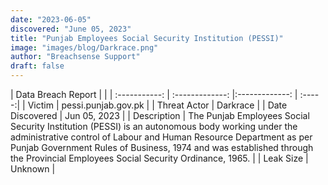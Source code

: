 ```yaml
---
date: "2023-06-05"
discovered: "June 05, 2023"
title: "Punjab Employees Social Security Institution (PESSI)"
image: "images/blog/Darkrace.png"
author: "Breachsense Support"
draft: false
---
```


| Data Breach Report           |              | 
| :-----------: | :-------------:     |:-------------:    | :-----:|
| Victim      | pessi.punjab.gov.pk      | 
| Threat Actor      | Darkrace      | 
| Date Discovered      | Jun 05, 2023      | 
| Description      | The Punjab Employees Social Security Institution (PESSI) is an autonomous body working under the administrative control of Labour and Human Resource Department as per Punjab Government Rules of Business, 1974 and was established through the Provincial Employees Social Security Ordinance, 1965.      | 
| Leak Size      | Unknown      | 


